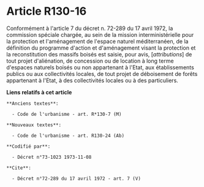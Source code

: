 # Article R130-16

Conformément à l'article 7 du décret n. 72-289 du 17 avril 1972, la commission spéciale chargée, au sein de la mission
interministérielle pour la protection et l'aménagement de l'espace naturel méditerranéen, de la définition du programme
d'action et d'aménagement visant la protection et la reconstitution des massifs boisés est saisie, pour avis,
[*attributions*] de tout projet d'aliénation, de concession ou de location à long terme d'espaces naturels boisés ou non
appartenant à l'Etat, aux établissements publics ou aux collectivités locales, de tout projet de déboisement de forêts
appartenant à l'Etat, à des collectivités locales ou à des particuliers.

**Liens relatifs à cet article**

	**Anciens textes**:

	  - Code de l'urbanisme - art. R*130-7 (M)

	**Nouveaux textes**:

	  - Code de l'urbanisme - art. R130-24 (Ab)

	**Codifié par**:

	  - Décret n°73-1023 1973-11-08

	**Cite**:

	  - Décret n°72-289 du 17 avril 1972 - art. 7 (V)
